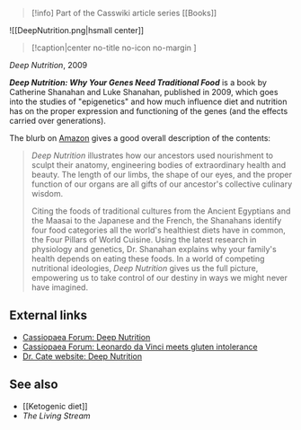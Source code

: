 > [!info] Part of the Casswiki article series [[Books]]

![[DeepNutrition.png|hsmall center]]
> [!caption|center no-title no-icon no-margin ]
> 
_Deep Nutrition_, 2009

_**Deep Nutrition: Why Your Genes Need Traditional Food**_ is a book by Catherine Shanahan and Luke Shanahan, published in 2009, which goes into the studies of "epigenetics" and how much influence diet and nutrition has on the proper expression and functioning of the genes (and the effects carried over generations).

The blurb on [Amazon](http://www.amazon.com/Deep-Nutrition-Your-Genes-Traditional/dp/0615228380) gives a good overall description of the contents:

> _Deep Nutrition_ illustrates how our ancestors used nourishment to sculpt their anatomy, engineering bodies of extraordinary health and beauty. The length of our limbs, the shape of our eyes, and the proper function of our organs are all gifts of our ancestor's collective culinary wisdom.
> 
> Citing the foods of traditional cultures from the Ancient Egyptians and the Maasai to the Japanese and the French, the Shanahans identify four food categories all the world's healthiest diets have in common, the Four Pillars of World Cuisine. Using the latest research in physiology and genetics, Dr. Shanahan explains why your family's health depends on eating these foods. In a world of competing nutritional ideologies, _Deep Nutrition_ gives us the full picture, empowering us to take control of our destiny in ways we might never have imagined.

External links
--------------

*   [Cassiopaea Forum: Deep Nutrition](https://cassiopaea.org/forum/index.php/topic,25040.0.html)
*   [Cassiopaea Forum: Leonardo da Vinci meets gluten intolerance](https://cassiopaea.org/forum/index.php/topic,35219.0.html)
*   [Dr. Cate website: Deep Nutrition](http://www.drcate.com/deep-nutrition-the-ancient-science-of-human-engineering/)

See also
--------

*   [[Ketogenic diet]]
*   _The Living Stream_